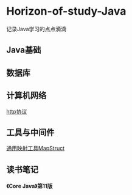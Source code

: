 # Horizon-of-study-Java
记录Java学习的点点滴滴

## Java基础

## 数据库

## 计算机网络
[http协议](https://github.com/miracle-huang/Horizon-of-study-Java/blob/master/%E8%AE%A1%E7%AE%97%E6%9C%BA%E7%BD%91%E7%BB%9C/http%E5%8D%8F%E8%AE%AE.md)

## 工具与中间件
[通用映射工具MapStruct](https://github.com/miracle-huang/Horizon-of-study-Java/blob/master/%E5%B7%A5%E5%85%B7%E4%B8%8E%E4%B8%AD%E9%97%B4%E4%BB%B6/MapStruct.md)


## 读书笔记
#### 《Core Java》第11版
